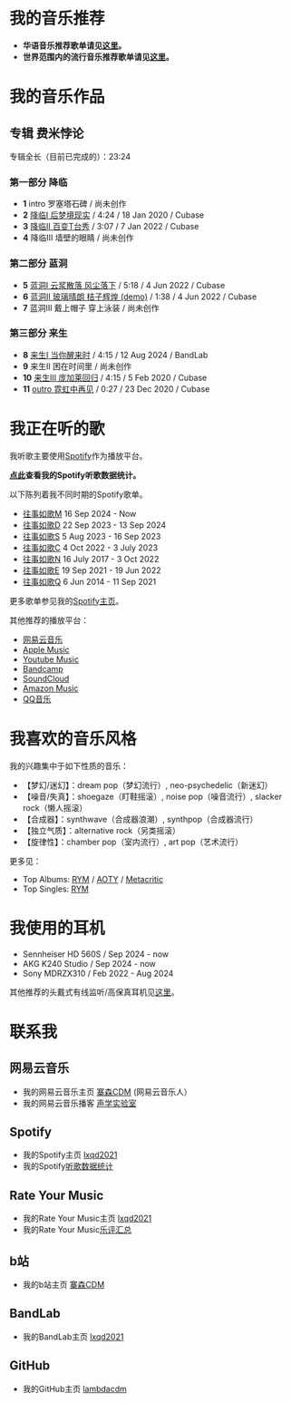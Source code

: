 # 我的音乐推荐

* **华语音乐推荐歌单请见[这里](https://lambdacdm.github.io/Music-Laboratory/chinese)。**
* **世界范围内的流行音乐推荐歌单请见[这里](https://lambdacdm.github.io/Music-Laboratory/world)。**

# 我的音乐作品

## 专辑 费米悖论
专辑全长（目前已完成的）：23:24

### 第一部分 降临
* **1** intro 罗塞塔石碑 / 尚未创作
* **2** [降临I 后梦境现实](https://music.163.com/dj?id=2065012886&userid=477097094) / 4:24 / 18 Jan 2020 / Cubase
* **3** [降临II 百变T台秀](http://music.163.com/dj?id=2496534801&userid=477097094) / 3:07 / 7 Jan 2022 / Cubase
* **4** 降临III 墙壁的眼睛 / 尚未创作

### 第二部分 蓝洞
* **5** [蓝洞I 云浆散落 风尘落下](http://music.163.com/dj?id=2505823206&userid=477097094) / 5:18 / 4 Jun 2022 / Cubase
* **6** [蓝洞II 玻璃晴朗 桔子辉煌 (demo)](http://music.163.com/dj?id=2505828172&userid=477097094) / 1:38 / 4 Jun 2022 / Cubase
* **7** 蓝洞III 戴上帽子 穿上泳装 / 尚未创作

### 第三部分 来生
* **8** [来生I 当你醒来时](https://music.163.com/#/program?id=3059923599) / 4:15 / 12 Aug 2024 / BandLab
* **9** 来生II 困在时间里 / 尚未创作
* **10** [来生III 庞加莱回归](https://music.163.com/dj?id=2065237607&userid=477097094) / 4:15 / 5 Feb 2020 / Cubase
* **11** [outro 霓虹中再见](http://music.163.com/dj?id=2071162243&userid=477097094) / 0:27 / 23 Dec 2020 / Cubase

# 我正在听的歌

我听歌主要使用[Spotify](https://open.spotify.com/)作为播放平台。

**[点此](https://stats.fm/aodbn5sk0d56tefinucj47aqd)查看我的Spotify听歌数据统计。**

以下陈列着我不同时期的Spotify歌单。

* [往事如歌M](https://open.spotify.com/playlist/5sZC8kxpli9hMhscAUCvuB?si=41ad9e3d3f904e8a) 16 Sep 2024 - Now
* [往事如歌D](https://open.spotify.com/playlist/6PoEN68oFKEpqZcAgg9ggA?si=e495f01cc2da4742) 22 Sep 2023 - 13 Sep 2024
* [往事如歌S](https://open.spotify.com/playlist/4PAxpABrtr7ZeTH4l0DbmY?si=3237d5ff80bc43af) 5 Aug 2023 - 16 Sep 2023
* [往事如歌C](https://open.spotify.com/playlist/3azceHF446Fm2m2xpO5CUV?si=65553880953a4b69) 4 Oct 2022 - 3 July 2023
* [往事如歌N](https://open.spotify.com/playlist/6HQz7ZDRt7CDl1a3HyYV8R?si=5f3462bd0e9d4864) 16 July 2017 - 3 Oct 2022
* [往事如歌E](https://open.spotify.com/playlist/1k5YNvapQ5NnpKltlMEAWw?si=521c4fa5cd0d47dc) 19 Sep 2021 - 19 Jun 2022
* [往事如歌Q](https://open.spotify.com/playlist/07IPyNH1Hpwvg6zooYIcQ1?si=5a72d8a84d734638) 6 Jun 2014 - 11 Sep 2021

更多歌单参见我的[Spotify主页](https://open.spotify.com/user/aodbn5sk0d56tefinucj47aqd?si=42f7a0be73a44f54)。

其他推荐的播放平台：
* [网易云音乐](https://music.163.com/)
* [Apple Music](https://music.apple.com/us/browse)
* [Youtube Music](https://music.youtube.com/)
* [Bandcamp](https://bandcamp.com/)
* [SoundCloud](https://soundcloud.com/discover)
* [Amazon Music](https://music.amazon.co.uk/)
* [QQ音乐](https://y.qq.com/)

# 我喜欢的音乐风格

我的兴趣集中于如下性质的音乐：
* 【梦幻/迷幻】：dream pop（梦幻流行）, neo-psychedelic（新迷幻）
* 【噪音/失真】：shoegaze（盯鞋摇滚）, noise pop（噪音流行）, slacker rock（懒人摇滚）
* 【合成器】：synthwave（合成器浪潮）, synthpop（合成器流行）
* 【独立气质】：alternative rock（另类摇滚）
* 【旋律性】：chamber pop（室内流行）, art pop（艺术流行）

更多见：
* Top Albums: [RYM](https://rateyourmusic.com/charts/top/album/all-time/) / [AOTY](https://www.albumoftheyear.org/ratings/user-highest-rated/all/) / [Metacritic](https://www.metacritic.com/browse/albums/score/metascore/all/filtered?view=detailed&sort=desc)
* Top Singles: [RYM](https://rateyourmusic.com/charts/top/single/all-time/)

# 我使用的耳机
* Sennheiser HD 560S / Sep 2024 - now
* AKG K240 Studio / Sep 2024 - now
* Sony MDRZX310 / Feb 2022 - Aug 2024

其他推荐的头戴式有线监听/高保真耳机见[这里](https://lambdacdm.github.io/Music-Laboratory/headphone)。

# 联系我

## 网易云音乐
* 我的网易云音乐主页 [寨森CDM](https://music.163.com/#/artist?id=94811041) (网易云音乐人）
* 我的网易云音乐播客 [声学实验室](http://music.163.com/radio/?id=794396440&userid=477097094)

## Spotify
* 我的Spotify主页 [lxqd2021](https://open.spotify.com/user/aodbn5sk0d56tefinucj47aqd?si=42f7a0be73a44f54)
* 我的Spotify[听歌数据统计](https://stats.fm/aodbn5sk0d56tefinucj47aqd)

## Rate Your Music
* 我的Rate Your Music主页 [lxqd2021](https://rateyourmusic.com/~lxqd2021)
* 我的Rate Your Music[乐评汇总](https://rateyourmusic.com/collection/lxqd2021/reviews)

## b站
* 我的b站主页 [寨森CDM](https://space.bilibili.com/407184818?spm_id_from=333.1007.0.0)

## BandLab
* 我的BandLab主页 [lxqd2021](https://www.bandlab.com/lxqd2021)

## GitHub
* 我的GitHub主页 [lambdacdm](https://github.com/lambdacdm)
